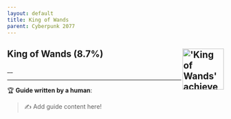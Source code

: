 ```yaml
---
layout: default
title: King of Wands
parent: Cyberpunk 2077
---
```


## King of Wands (8.7%) <img align="right" src="https://cdn.cloudflare.steamstatic.com/steamcommunity/public/images/apps/1091500/ad8075ab98162f93a200fc6a8c55cccf4c8d1b1d.jpg" alt="'King of Wands' achievement icon" width="96" height="96">

__

---

:trophy: **Guide written by a human**:

> :writing_hand: Add guide content here!

